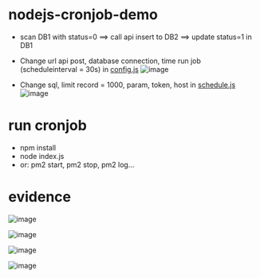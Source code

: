# nodejs-cronjob-demo
* scan DB1 with status=0 ==> call api insert to DB2 ==> update status=1 in DB1
* Change url api post, database connection, time run job (scheduleinterval = 30s) in [config.js](config.js)
![image](https://user-images.githubusercontent.com/74556484/184950046-1637c2ac-89f4-454f-94ac-58a0998d0c55.png)

* Change sql, limit record = 1000, param, token, host in [schedule.js](schedule.js)
![image](https://user-images.githubusercontent.com/74556484/184950445-736fe826-fe9d-409b-a173-a8ed022c284d.png)

# run cronjob
* npm install
* node index.js
* or: pm2 start, pm2 stop, pm2 log...

 # evidence
  
  ![image](https://user-images.githubusercontent.com/74556484/184950640-0239e428-92c2-4b2b-8587-f0b19115581c.png)

  ![image](https://user-images.githubusercontent.com/74556484/184950661-8e9cc058-bf61-42b0-98c4-f62cb7c4d1d9.png)

  ![image](https://user-images.githubusercontent.com/74556484/184950704-162c35ff-3a33-4b2f-bf84-b77397460aac.png)

  ![image](https://user-images.githubusercontent.com/74556484/184951202-9cc4e1b9-13b7-4843-a865-791b022ef761.png)

  
